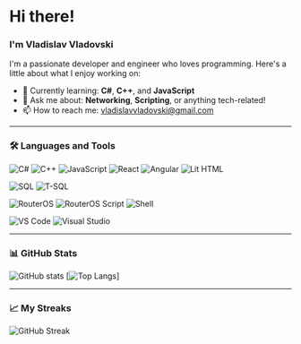 # Hi there!

### I'm Vladislav Vladovski

I'm a passionate developer and engineer who loves programming. Here's a little about what I enjoy working on:

- 🌱 Currently learning: **C#**, **C++**, and **JavaScript**
- 💬 Ask me about: **Networking**, **Scripting**, or anything tech-related!
- 📫 How to reach me: [vladislavvladovski@gmail.com](mailto:vladislavvladovski@gmail.com)

---

### 🛠️ Languages and Tools

![C#](https://img.shields.io/badge/-C%23-239120?style=flat&logo=c-sharp&logoColor=white)
![C++](https://img.shields.io/badge/-C++-00599C?style=flat&logo=c%2B%2B&logoColor=white)
![JavaScript](https://img.shields.io/badge/-JavaScript-F7DF1E?style=flat&logo=javascript&logoColor=black)
![React](https://img.shields.io/badge/-React-61DAFB?style=flat&logo=react&logoColor=black)
![Angular](https://img.shields.io/badge/-Angular-DD0031?style=flat&logo=angular&logoColor=white)
![Lit HTML](https://img.shields.io/badge/-Lit%20HTML-324FFF?style=flat&logo=lit-html&logoColor=white)

![SQL](https://img.shields.io/badge/-SQL-4479A1?style=flat&logo=sql&logoColor=white)
![T-SQL](https://img.shields.io/badge/-T--SQL-CC2927?style=flat&logo=microsoft-sql-server&logoColor=white)

![RouterOS](https://img.shields.io/badge/-RouterOS-FF6600?style=flat&logo=mikrotik&logoColor=white)
![RouterOS Script](https://img.shields.io/badge/-RouterOS%20Script-0058A6?style=flat)
![Shell](https://img.shields.io/badge/-Shell_Scripting-4EAA25?style=flat&logo=gnu-bash&logoColor=white)

![VS Code](https://img.shields.io/badge/-VS%20Code-007ACC?style=flat&logo=visual-studio-code&logoColor=white)
![Visual Studio](https://img.shields.io/badge/-Visual%20Studio-5C2D91?style=flat&logo=visual-studio&logoColor=white)

---

### 📊 GitHub Stats

![GitHub stats](https://github-readme-stats.vercel.app/api?username=kan31da&show_icons=true&theme=tokyonight)
[![Top Langs](https://github-readme-stats.vercel.app/api/top-langs/?username=kan31da&layout=compact&theme=tokyonight)]

---

### 📈 My Streaks

![GitHub Streak](https://github-readme-streak-stats.herokuapp.com/?user=kan31da&theme=tokyonight)
